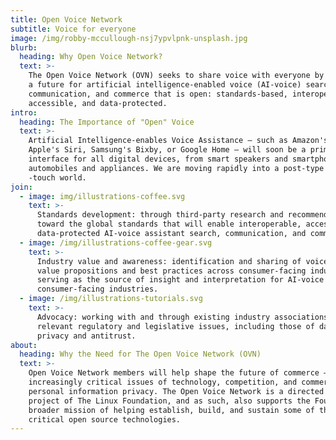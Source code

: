 ```yaml
---
title: Open Voice Network
subtitle: Voice for everyone
image: /img/robby-mccullough-nsj7ypvlpnk-unsplash.jpg
blurb:
  heading: Why Open Voice Network?
  text: >-
    The Open Voice Network (OVN) seeks to share voice with everyone by creating
    a future for artificial intelligence-enabled voice (AI-voice) search,
    communication, and commerce that is open: standards-based, interoperable,
    accessible, and data-protected. 
intro:
  heading: The Importance of "Open" Voice
  text: >-
    Artificial Intelligence-enables Voice Assistance – such as Amazon's Alex,
    Apple's Siri, Samsung's Bixby, or Google Home – will soon be a primary
    interface for all digital devices, from smart speakers and smartphones to
    automobiles and appliances. We are moving rapidly into a post-type and
    -touch world.
join:
  - image: img/illustrations-coffee.svg
    text: >-
      Standards development: through third-party research and recommendations
      toward the global standards that will enable interoperable, accessible and
      data-protected AI-voice assistant search, communication, and commerce.
  - image: /img/illustrations-coffee-gear.svg
    text: >-
      Industry value and awareness: identification and sharing of voice-centric
      value propositions and best practices across consumer-facing industries;
      serving as the source of insight and interpretation for AI-voice in
      consumer-facing industries.
  - image: /img/illustrations-tutorials.svg
    text: >-
      Advocacy: working with and through existing industry associations on
      relevant regulatory and legislative issues, including those of data
      privacy and antitrust.
about:
  heading: Why the Need for The Open Voice Network (OVN)
  text: >-
    Open Voice Network members will help shape the future of commerce – in
    increasingly critical issues of technology, competition, and commercial and
    personal information privacy. The Open Voice Network is a directed fund
    project of The Linux Foundation, and as such, also supports the Foundation's
    broader mission of helping establish, build, and sustain some of the most
    critical open source technologies.
---
```


